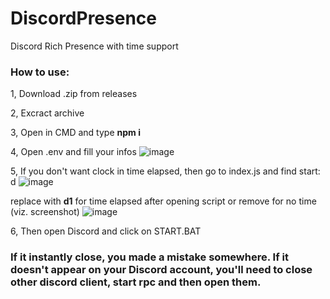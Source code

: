 # DiscordPresence

Discord Rich Presence with time support

### How to use:
1, Download .zip from releases

2, Excract archive

3, Open in CMD and type **npm i**

4, Open .env and fill your infos
![image](https://user-images.githubusercontent.com/78869976/133675042-ea50e993-a5aa-4997-9959-1053bfa95590.png)


5, If you don't want clock in time elapsed, then go to index.js and find start: d
![image](https://user-images.githubusercontent.com/78869976/133675015-b0e18bcb-b773-40e7-98a2-8e9705761f0d.png)


replace with **d1** for time elapsed after opening script or remove for no time (viz. screenshot)
![image](https://user-images.githubusercontent.com/78869976/133674959-0c990f42-3f1d-42c6-b680-48abe3abef77.png)

6, Then open Discord and click on START.BAT


### If it instantly close, you made a mistake somewhere. If it doesn't appear on your Discord account, you'll need to close other discord client, start rpc and then open them.
